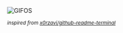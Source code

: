 <div align="justify">
<picture>
    <source media="(prefers-color-scheme: dark)" srcset="https://i.ibb.co/826wDfZ/output-gif.gif">
    <source media="(prefers-color-scheme: light)" srcset="https://i.ibb.co/826wDfZ/output-gif.gif">
    <img alt="GIFOS" src="https://i.ibb.co/826wDfZ/output-gif.gif">
</picture>

<sub><i>inspired from [x0rzavi/github-readme-terminal](https://github.com/x0rzavi/github-readme-terminal)</i></sub>

</div>

<!-- Image deletion URL: https://ibb.co/q9k8McQ/88866d7e9954480128717eec9ab748a3 -->